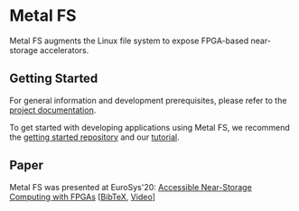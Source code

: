 # Metal FS

Metal FS augments the Linux file system to expose FPGA-based near-storage accelerators.

## Getting Started

For general information and development prerequisites, please refer to the [project documentation](https://metalfs.github.io).

To get started with developing applications using Metal FS, we recommend the [getting started repository](https://github.com/metalfs/getting-started) and our [tutorial](https://metalfs.github.io/tutorial.html).

## Paper

Metal FS was presented at EuroSys'20: [Accessible Near-Storage Computing with FPGAs](https://osm.hpi.de/static/publications/schmid2020accessible.pdf) [[BibTeX](https://osm.hpi.de/publications/#schmid2020accessible-bibtex), [Video](https://osm.hpi.de/posts/2020-04-27-eurosys-metalfs)]
